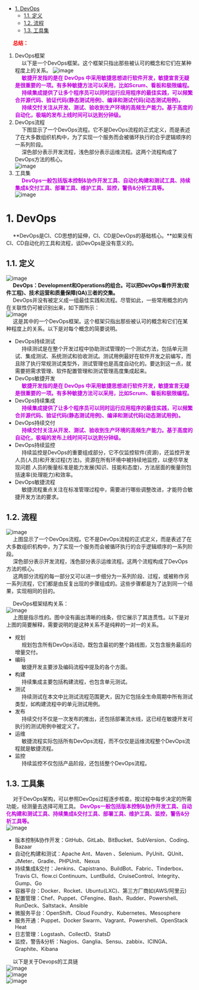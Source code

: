 
<!-- TOC -->

- [1. DevOps](#1-devops)
    - [1.1. 定义](#11-定义)
    - [1.2. 流程](#12-流程)
    - [1.3. 工具集](#13-工具集)

<!-- /TOC -->

&emsp; **<font color = "red">总结：</font>**  
1. DevOps框架  
&emsp; 以下是一个DevOps框架。这个框架只指出那些被认可的概念和它们在某种程度上的关系。
![image](http://www.wt1814.com/static/view/images/devops/devops/devops-8.png)  
&emsp; **<font color = "clime">敏捷开发指的是在 DevOps 中采用敏捷思想进行软件开发，敏捷宣言无疑是很重要的一项。有多种敏捷方法可以采用，比如Scrum、看板和极限编程。</font>**  
&emsp; **<font color = "clime">持续集成提供了让多个程序员可以同时运行应用程序的最佳实践，可以频繁合并源代码、验证代码(静态测试用例)、编译和测试代码(动态测试用例)。</font>**  
&emsp; **<font color = "clime">持续交忖关注从开发、测试、验收到生产环境的高频生产能力。基于高度的自动化，极端的发布上线时间可以达到分钟级。</font>**  
2. DevOps流程  
&emsp; 下图显示了一个DevOps流程。它不是DevOps流程的正式定义，而是表述了在大多数组织机构中，为了实现一个服务而会被循环执行的合乎逻辑顺序的一系列阶段。  
&emsp; 深色部分表示开发流程，浅色部分表示运维流程。这两个流程构成了DevOps方法的核心。  
![image](http://www.wt1814.com/static/view/images/devops/devops/devops-1.png)  
3. 工具集  
&emsp; **<font color = "clime">DevOps一般包括版本控制&协作开发工具、自动化构建和测试工具、持续集成&交付工具、部署工具、维护工具、监控，警告&分析工具等。</font>**  
![image](http://www.wt1814.com/static/view/images/devops/devops/devops-3.png)  


# 1. DevOps  
<!--


***一文弄懂什么是DevOps
https://mp.weixin.qq.com/s/-AFFoCs8hidM9vwzZ4iYjg

云原生
https://mp.weixin.qq.com/s/fVGTtXlurMfJV1gp93jUIQ

-->
&emsp; **DevOps是CI、CD思想的延伸，CI、CD是DevOps的基础核心。**如果没有CI、CD自动化的工具和流程，谈DevOps是没有意义的。  

## 1.1. 定义  
![image](http://www.wt1814.com/static/view/images/devops/devops/devops-4.png)   
&emsp; **DevOps：Development和Operations的组合。可以把DevOps看作开发(软件工程)、技术运营和质量保障(QA)三者的交集。**  
&emsp; DevOps并没有被定义成一组最佳实践和流程。尽管如此，一些常用概念的内在关联性仍可被识别出来，如下图所示：  
![image](http://www.wt1814.com/static/view/images/devops/devops/devops-8.png)  
&emsp; 这是其中的一个DevOps框架。这个框架只指出那些被认可的概念和它们在某种程度上的关系。以下是对每个概念的简要说明。  

* DevOps持续测试  
&emsp; 持续测试是在整个开发过程中协助测试管理的一个测试方法，包括单元测试、集成测试、系统测试和验收测试。测试用例最好在软件开发之前编写，而且除了执行常规测试类型外，测试管理也是高度自动化的。要达到这一点，就需要把需求管理、软件配置管理和测试管理高度集成起来。  
* DevOps敏捷开发  
&emsp; **<font color = "clime">敏捷开发指的是在 DevOps 中采用敏捷思想进行软件开发，敏捷宣言无疑是很重要的一项。有多种敏捷方法可以采用，比如Scrum、看板和极限编程。</font>**
* DevOps持续集成  
&emsp; **<font color = "clime">持续集成提供了让多个程序员可以同时运行应用程序的最佳实践，可以频繁合并源代码、验证代码(静态测试用例)、编译和测试代码(动态测试用例)。</font>**  
* DevOps持续交付  
&emsp; **<font color = "clime">持续交忖关注从开发、测试、验收到生产环境的高频生产能力。基于高度的自动化，极端的发布上线时间可以达到分钟级。</font>**  
* DevOps持续监控  
&emsp; 持续监控是DevOps的重要组成部分，它不仅监控软件(资源)，还监控开发人员(人员)和开发过程(方法)。资源在所有环境中被持续地监控，以便尽早发现问题 人员的衡量标准是能力发展(知识、技能和态度)，方法层面的衡量则包括速率(处理能力)和效率。  
* DevOps敏捷流程  
&emsp; 敏捷流程重点关注在标准管理过程中，需要进行哪些调整改进，才能符合敏捷开发方法的要求。  

## 1.2. 流程  
![image](http://www.wt1814.com/static/view/images/devops/devops/devops-1.png)  
&emsp; 上图显示了一个DevOps流程。它不是DevOps流程的正式定义，而是表述了在大多数组织机构中，为了实现一个服务而会被循环执行的合乎逻辑顺序的一系列阶段。  
&emsp; 深色部分表示开发流程，浅色部分表示运维流程。这两个流程构成了DevOps方法的核心。    
&emsp; 这两部分流程的每一部分又可以进一步细分为一系列阶段、过程，或被称作另一系列流程，它们都是由反复出现的步骤组成的。这些步骤都是为了达到同一个结果，实现相同的目的。  

&emsp; DevOps框架结构关系：  
![image](http://www.wt1814.com/static/view/images/devops/devops/devops-2.png)  
&emsp; 上图是指示性的。图中没有画出清晰的线条，但它展示了其连贯性。以下是对上图的简要解释，需要说明的是这种关系不是纯粹的一对一的关系。  

* 规划  
&emsp; 规划包含所有DevOps活动，既包含最初的整个路线图，又包含服务最后的增量交付。
* 编码  
&emsp; 敏捷开发主要涉及编码流程中提及的各个方面。
* 构建  
&emsp; 持续集成主要包括构建流程，也包含单元测试。  
* 测试  
&emsp; 持续测试在本文中比测试流程范围更大，因为它包括全生命周期中所有测试类型，如构建流程中的单元测试用例。  
* 发布  
&emsp; 持续交付不仅是一次发布的推出，还包括部署流水线，这已经在敏捷开发可执行的测试用例中被定义了。  
* 运维  
&emsp; 敏捷流程实际包括所有DevOps流程，而不仅仅是运维流程整个DevOps流程就是敏捷流程。
* 监控  
&emsp; 持续监控不仅包括产品阶段，还包括整个DevOps流程。

## 1.3. 工具集  
<!-- 
https://blog.csdn.net/hualinux/article/details/106586601?utm_medium=distribute.pc_relevant.none-task-blog-BlogCommendFromMachineLearnPai2-1.channel_param&depth_1-utm_source=distribute.pc_relevant.none-task-blog-BlogCommendFromMachineLearnPai2-1.channel_param


构建工具链真的会让研发流程高效起来吗
https://blog.gitee.com/2020/04/26/tool-chain/
-->
&emsp; 对于DevOps架构，可以参照DevOps过程逐步核查。按过程中每步决定的所需功能，经测量去选择可用工具。 **<font color = "clime">DevOps一般包括版本控制&协作开发工具、自动化构建和测试工具、持续集成&交付工具、部署工具、维护工具、监控，警告&分析工具等。</font>**  
![image](http://www.wt1814.com/static/view/images/devops/devops/devops-3.png)  

* 版本控制&协作开发：GitHub、GitLab、BitBucket、SubVersion、Coding、Bazaar
* 自动化构建和测试：Apache Ant、Maven 、Selenium、PyUnit、QUnit、JMeter、Gradle、PHPUnit、Nexus
* 持续集成&交付：Jenkins、Capistrano、BuildBot、Fabric、Tinderbox、Travis CI、flow.ci Continuum、LuntBuild、CruiseControl、Integrity、Gump、Go
* 容器平台：Docker、Rocket、Ubuntu(LXC)、第三方厂商如(AWS/阿里云)
* 配置管理：Chef、Puppet、CFengine、Bash、Rudder、Powershell、RunDeck、Saltstack、Ansible
* 微服务平台：OpenShift、Cloud Foundry、Kubernetes、Mesosphere
* 服务开通：Puppet、Docker Swarm、Vagrant、Powershell、OpenStack Heat
* 日志管理：Logstash、CollectD、StatsD
* 监控，警告&分析：Nagios、Ganglia、Sensu、zabbix、ICINGA、Graphite、Kibana

&emsp; 以下是关于Devops的工具链  
![image](http://www.wt1814.com/static/view/images/devops/devops/devops-5.png)  
![image](http://www.wt1814.com/static/view/images/devops/devops/devops-6.png)  
![image](http://www.wt1814.com/static/view/images/devops/devops/devops-7.png)  

